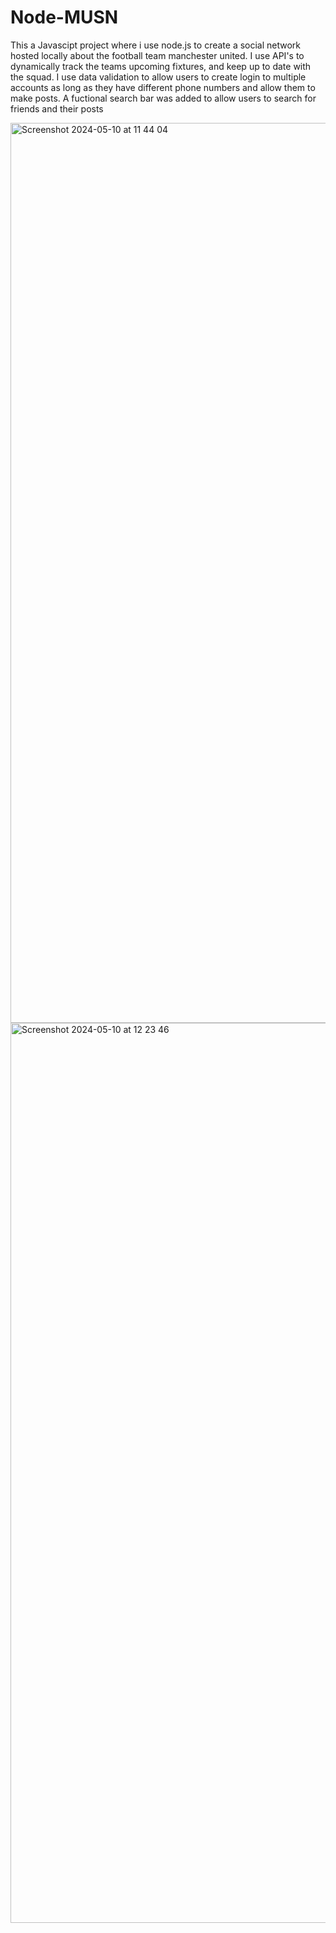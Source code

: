 # Node-MUSN
This a Javascipt project where i use node.js to create a social network hosted locally about the football team manchester united.
I use API's to dynamically track the teams upcoming fixtures, and keep up to date with the squad.
I use data validation to allow users to create login to multiple accounts as long as they have different phone numbers and allow them to make posts.
A fuctional search bar was added to allow users to search for friends and their posts

<img width="1440" alt="Screenshot 2024-05-10 at 11 44 04" src="https://github.com/J-Wynter/Node-MUSN/assets/148533652/b7f080ff-3321-4bb3-a3f9-a62f73ae4f40">

<img width="1440" alt="Screenshot 2024-05-10 at 12 23 46" src="https://github.com/J-Wynter/Node-MUSN/assets/148533652/60704de8-b0c2-4275-9890-9d9002f84598">
